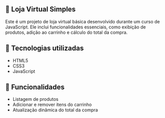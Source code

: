## 🛒 Loja Virtual Simples

Este é um projeto de loja virtual básica desenvolvido durante um curso de JavaScript. Ele inclui funcionalidades essenciais, como exibição de produtos, adição ao carrinho e cálculo do total da compra.

## 🚀 Tecnologias utilizadas

- HTML5
- CSS3
- JavaScript 

## 📌 Funcionalidades

- Listagem de produtos
- Adicionar e remover itens do carrinho
- Atualização dinâmica do total da compra

